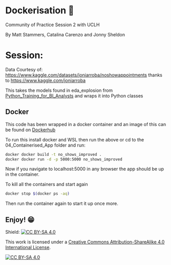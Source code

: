 # Dockerisation 👀
Community of Practice Session 2 with UCLH

By Matt Stammers, Catalina Carenzo and Jonny Sheldon

# Session:

Data Courtesy of: https://www.kaggle.com/datasets/joniarroba/noshowappointments thanks to https://www.kaggle.com/joniarroba

This takes the models found in eda_explosion from [Python_Training_for_BI_Analysts](https://github.com/MattStammers/Python_Training_For_BI_Analysts) and wraps it into Python classes

## Docker

This code has been wrapped in a docker container and an image of this can be found on [Dockerhub](https://hub.docker.com/repository/docker/ejsheldon/dna_tutorial/general)

To run this install docker and WSL then run the above or cd to the 04_Containerised_App folder and run:

```sh
docker docker build -t no_shows_improved .
docker docker run -d -p 5000:5000 no_shows_improved
```

Now if you navigate to localhost:5000 in any browser the app should be up in the container.

To kill all the containers and start again

```sh
docker stop $(docker ps -aq)
```

Then run the container again to start it up once more.

## Enjoy! 😁

Shield: [![CC BY-SA 4.0][cc-by-sa-shield]][cc-by-sa]

This work is licensed under a
[Creative Commons Attribution-ShareAlike 4.0 International License][cc-by-sa].

[![CC BY-SA 4.0][cc-by-sa-image]][cc-by-sa]

[cc-by-sa]: http://creativecommons.org/licenses/by-sa/4.0/
[cc-by-sa-image]: https://licensebuttons.net/l/by-sa/4.0/88x31.png
[cc-by-sa-shield]: https://img.shields.io/badge/License-CC%20BY--SA%204.0-lightgrey.svg
